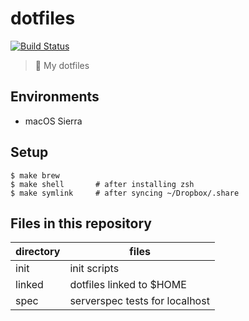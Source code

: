 dotfiles
====
[![Build Status](https://travis-ci.org/itiut/dotfiles.svg?branch=master)](https://travis-ci.org/itiut/dotfiles)

> :wrench: My dotfiles


Environments
----
- macOS Sierra


Setup
----
```console
$ make brew
$ make shell       # after installing zsh
$ make symlink     # after syncing ~/Dropbox/.share
```


Files in this repository
----
| directory | files |
| --- | ----- |
| init | init scripts |
| linked | dotfiles linked to $HOME |
| spec | serverspec tests for localhost |
